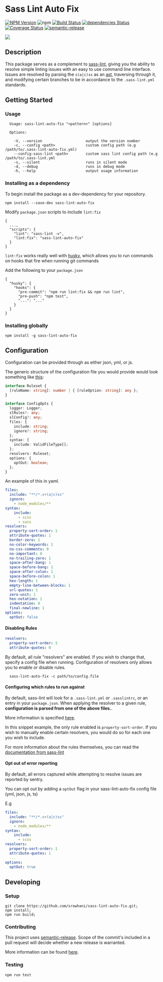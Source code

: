 # Sass Lint Auto Fix

[![NPM Version](https://badge.fury.io/js/sass-lint-auto-fix.svg?style=flat)](https://npmjs.org/package/sass-lint-auto-fix)
![npm](https://img.shields.io/npm/dm/sass-lint-auto-fix.svg)
[![Build Status](https://travis-ci.org/srowhani/sass-lint-auto-fix.svg?branch=master)](https://travis-ci.org/srowhani/sass-lint-auto-fix/)
[![dependencies Status](https://david-dm.org/srowhani/sass-lint-auto-fix/status.svg)](https://david-dm.org/srowhani/sass-lint-auto-fix) [![Coverage Status](https://coveralls.io/repos/github/srowhani/sass-lint-auto-fix/badge.svg?branch=master)](https://coveralls.io/github/srowhani/sass-lint-auto-fix?branch=master)
[![semantic-release](https://img.shields.io/badge/%20%20%F0%9F%93%A6%F0%9F%9A%80-semantic--release-e10079.svg)](https://github.com/semantic-release/semantic-release)


![](https://i.imgur.com/mpxlhLX.png)

## Description
This package serves as a complement to [sass-lint](https://github.com/sasstools/sass-lint), giving you the ability to resolve
simple linting issues with an easy to use command line interface. Issues are resolved by parsing the `s(a|c)ss` as an [ast](https://github.com/tonyganch/gonzales-pe), traversing through it, and modifying certain branches to be in accordance to the `.sass-lint.yml` standards.

## Getting Started

### Usage

```
  Usage: sass-lint-auto-fix "<pattern>" [options]

  Options:

    -V, --version                    output the version number
    -c, --config <path>              custom config path (e.g /path/to/.sass-lint-auto-fix.yml)
    --config-sass-lint <path>        custom sass lint config path (e.g /path/to/.sass-lint.yml
    -s, --silent                     runs in silent mode
    -d, --debug                      runs in debug mode
    -h, --help                       output usage information
```    


### Installing as a dependency

To begin install the package as a dev-dependency for your repository.

```
npm install --save-dev sass-lint-auto-fix
```

Modify `package.json` scripts to include `lint:fix`

```
{
  ...,
  "scripts": {
    "lint": "sass-lint -v",
    "lint:fix": "sass-lint-auto-fix"
  }
}
```

`lint:fix` works really well with [husky](https://github.com/typicode/husky), which allows you to run commands on hooks that fire when
running git commands

Add the following to your `package.json`
```
{
  "husky": {
    "hooks": {
      "pre-commit": "npm run lint:fix && npm run lint",
      "pre-push": "npm test",
      "...": "..."
    }
  }
}
```

### Installing globally

```
npm install -g sass-lint-auto-fix
```

## Configuration

Configuration can be provided through as either json, yml, or js.

The generic structure of the configuration file you would provide would look something like [this](https://github.com/srowhani/sass-lint-auto-fix/blob/master/src/config/default.yml):

```ts
interface Ruleset {
  [ruleName: string]: number | { [ruleOption: string]: any };
}

interface ConfigOpts {
  logger: Logger;
  slRules?: any;
  slConfig?: any;
  files: {
    include: string;
    ignore?: string;
  };
  syntax: {
    include: ValidFileType[];
  };
  resolvers: Ruleset;
  options: {
    optOut: boolean;
  };
}
```

An example of this in yaml.

```yml
files:
  include: "**/*.s+(a|c)ss"
  ignore:
    - node_modules/**
syntax:
    include:
      - scss
      - sass
resolvers:
  property-sort-order: 1
  attribute-quotes: 1
  border-zero: 1
  no-color-keywords: 1
  no-css-comments: 0
  no-important: 0
  no-trailing-zero: 1
  space-after-bang: 1
  space-before-bang: 1
  space-after-colon: 1
  space-before-colon: 1
  hex-length: 1
  empty-line-between-blocks: 1
  url-quotes: 1
  zero-unit: 1
  hex-notation: 1
  indentation: 0
  final-newline: 1
options:
  optOut: false
```

#### Disabling Rules

```yml
resolvers:
  property-sort-order: 1
  attribute-quotes: 0
```

By default, all rule "resolvers" are enabled. If you wish to change that, specify a config file when running.
Configuration of resolvers only allows you to enable or disable rules.


```
  sass-lint-auto-fix -c path/to/config.file
```

#### Configuring which rules to run against
By default, sass-lint will look for a `.sass-lint.yml` or `.sasslintrc`, or an entry in your `package.json`.
When applying the resolver to a given rule, **configuration is parsed from one of the above files.**.

More information is specified [here](https://github.com/srowhani/sass-lint-auto-fix/issues/10).

In this snippet example, the only rule enabled is `property-sort-order`. If you wish to manually enable certain resolvers, you would do so for each one you wish to include.

For more information about the rules themselves, you can read the [documentation from sass-lint](https://github.com/sasstools/sass-lint/tree/develop/docs/rules)

#### Opt out of error reporting

By default, all errors captured while attempting to resolve issues are reported by sentry.

You can opt out by adding a `optOut` flag in your sass-lint-auto-fix config file (yml, json, js, ts)

E.g
```yml
files:
  include: "**/*.s+(a|c)ss"
  ignore:
    - node_modules/**
syntax:
    include:
      - scss
resolvers:
  property-sort-order: 1
  attribute-quotes: 1
  ...
options:
  optOut: true
```

## Developing

### Setup
```
git clone https://github.com/srowhani/sass-lint-auto-fix.git;
npm install;
npm run build;
```

### Contributing

This project uses [semantic-release](https://github.com/semantic-release/commit-analyzer#rules-matching). Scope of the commit's included in a pull request will decide whether a new release is warranted.

More information can be found [here](https://github.com/semantic-release/commit-analyzer/blob/master/lib/default-release-rules.js).

### Testing

```
npm run test
```
